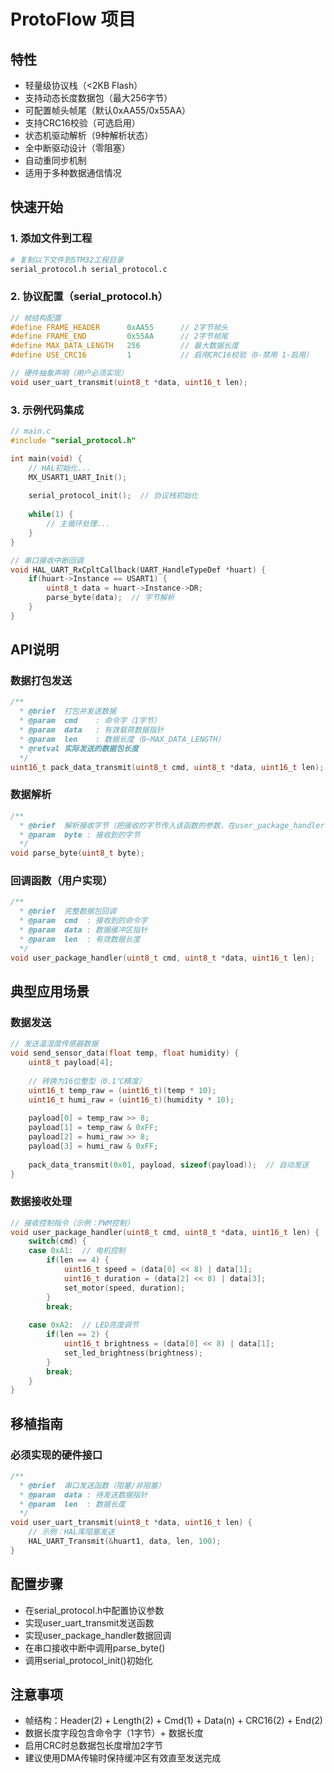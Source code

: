 # ProtoFlow 项目

## 特性
- 轻量级协议栈（<2KB Flash）
- 支持动态长度数据包（最大256字节）
- 可配置帧头帧尾（默认0xAA55/0x55AA）
- 支持CRC16校验（可选启用）
- 状态机驱动解析（9种解析状态）
- 全中断驱动设计（零阻塞）
- 自动重同步机制
- 适用于多种数据通信情况

## 快速开始
### 1. 添加文件到工程
```bash
# 复制以下文件到STM32工程目录
serial_protocol.h serial_protocol.c 
```

### 2. 协议配置（serial_protocol.h）
```c
// 帧结构配置
#define FRAME_HEADER      0xAA55      // 2字节帧头
#define FRAME_END         0x55AA      // 2字节帧尾
#define MAX_DATA_LENGTH   256         // 最大数据长度
#define USE_CRC16         1           // 启用CRC16校验（0-禁用 1-启用）

// 硬件抽象声明（用户必须实现）
void user_uart_transmit(uint8_t *data, uint16_t len);
```

### 3. 示例代码集成
```c
// main.c
#include "serial_protocol.h"

int main(void) {
    // HAL初始化...
    MX_USART1_UART_Init();
    
    serial_protocol_init();  // 协议栈初始化
    
    while(1) {
        // 主循环处理...
    }
}

// 串口接收中断回调
void HAL_UART_RxCpltCallback(UART_HandleTypeDef *huart) {
    if(huart->Instance == USART1) {
        uint8_t data = huart->Instance->DR;
        parse_byte(data);  // 字节解析
    }
}
```

## API说明
### 数据打包发送

```c
/**
  * @brief  打包并发送数据
  * @param  cmd    : 命令字（1字节）
  * @param  data   : 有效载荷数据指针
  * @param  len    : 数据长度（0~MAX_DATA_LENGTH）
  * @retval 实际发送的数据包长度
  */
uint16_t pack_data_transmit(uint8_t cmd, uint8_t *data, uint16_t len);
```

### 数据解析
```c
/**
  * @brief  解析接收字节（把接收的字节传入该函数的参数，在user_package_handler中可以直接使用解析好的数据包）
  * @param  byte : 接收到的字节
  */
void parse_byte(uint8_t byte);
```

### 回调函数（用户实现）
```c
/**
  * @brief  完整数据包回调
  * @param  cmd  : 接收到的命令字
  * @param  data : 数据缓冲区指针
  * @param  len  : 有效数据长度
  */
void user_package_handler(uint8_t cmd, uint8_t *data, uint16_t len);
```

## 典型应用场景
### 数据发送
```c
// 发送温湿度传感器数据
void send_sensor_data(float temp, float humidity) {
    uint8_t payload[4];
    
    // 转换为16位整型（0.1℃精度）
    uint16_t temp_raw = (uint16_t)(temp * 10);
    uint16_t humi_raw = (uint16_t)(humidity * 10);
    
    payload[0] = temp_raw >> 8;
    payload[1] = temp_raw & 0xFF;
    payload[2] = humi_raw >> 8;
    payload[3] = humi_raw & 0xFF;
    
    pack_data_transmit(0x01, payload, sizeof(payload));  // 自动发送
}
```
### 数据接收处理
```c
// 接收控制指令（示例：PWM控制）
void user_package_handler(uint8_t cmd, uint8_t *data, uint16_t len) {
    switch(cmd) {
    case 0xA1:  // 电机控制
        if(len == 4) {
            uint16_t speed = (data[0] << 8) | data[1];
            uint16_t duration = (data[2] << 8) | data[3];
            set_motor(speed, duration);
        }
        break;
        
    case 0xA2:  // LED亮度调节
        if(len == 2) {
            uint16_t brightness = (data[0] << 8) | data[1];
            set_led_brightness(brightness);
        }
        break;
    }
}
```
## 移植指南
### 必须实现的硬件接口
```c
/**
  * @brief  串口发送函数（阻塞/非阻塞）
  * @param  data : 待发送数据指针
  * @param  len  : 数据长度
  */
void user_uart_transmit(uint8_t *data, uint16_t len) {
    // 示例：HAL库阻塞发送
    HAL_UART_Transmit(&huart1, data, len, 100);
}
```
## 配置步骤
- 在serial_protocol.h中配置协议参数
- 实现user_uart_transmit发送函数
- 实现user_package_handler数据回调
- 在串口接收中断中调用parse_byte()
- 调用serial_protocol_init()初始化

## 注意事项
- 帧结构：Header(2) + Length(2) + Cmd(1) + Data(n) + CRC16(2) + End(2)
- 数据长度字段包含命令字（1字节）+ 数据长度
- 启用CRC时总数据包长度增加2字节
- 建议使用DMA传输时保持缓冲区有效直至发送完成